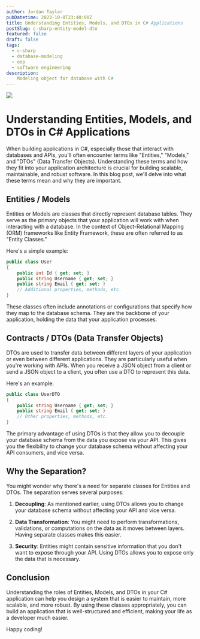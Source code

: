 ```yaml
---
author: Jordan Taylor
pubDatetime: 2023-10-8T23:40:00Z
title: Understanding Entities, Models, and DTOs in C# Applications
postSlug: c-sharp-entity-model-dto
featured: false
draft: false
tags:
  - c-sharp
  - database-modeling
  - oop
  - software engineering
description:
    Modeling object for database with C#
---
```


![](https://images.unsplash.com/photo-1577401239170-897942555fb3?ixlib=rb-4.0.3&ixid=M3wxMjA3fDB8MHxwaG90by1wYWdlfHx8fGVufDB8fHx8fA%3D%3D&auto=format&fit=crop&w=3328&q=80)

# Understanding Entities, Models, and DTOs in C# Applications

When building applications in C#, especially those that interact with databases and APIs, you'll often encounter terms like "Entities," "Models," and "DTOs" (Data Transfer Objects). Understanding these terms and how they fit into your application architecture is crucial for building scalable, maintainable, and robust software. In this blog post, we'll delve into what these terms mean and why they are important.

## Entities / Models

Entities or Models are classes that directly represent database tables. They serve as the primary objects that your application will work with when interacting with a database. In the context of Object-Relational Mapping (ORM) frameworks like Entity Framework, these are often referred to as "Entity Classes."

Here's a simple example:

```csharp
public class User
{
    public int Id { get; set; }
    public string Username { get; set; }
    public string Email { get; set; }
    // Additional properties, methods, etc.
}
```

These classes often include annotations or configurations that specify how they map to the database schema. They are the backbone of your application, holding the data that your application processes.

## Contracts / DTOs (Data Transfer Objects)

DTOs are used to transfer data between different layers of your application or even between different applications. They are particularly useful when you're working with APIs. When you receive a JSON object from a client or send a JSON object to a client, you often use a DTO to represent this data.

Here's an example:

```csharp
public class UserDTO
{
    public string Username { get; set; }
    public string Email { get; set; }
    // Other properties, methods, etc.
}
```

The primary advantage of using DTOs is that they allow you to decouple your database schema from the data you expose via your API. This gives you the flexibility to change your database schema without affecting your API consumers, and vice versa.

## Why the Separation?

You might wonder why there's a need for separate classes for Entities and DTOs. The separation serves several purposes:

1. **Decoupling**: As mentioned earlier, using DTOs allows you to change your database schema without affecting your API and vice versa.

2. **Data Transformation**: You might need to perform transformations, validations, or computations on the data as it moves between layers. Having separate classes makes this easier.

3. **Security**: Entities might contain sensitive information that you don't want to expose through your API. Using DTOs allows you to expose only the data that is necessary.

## Conclusion

Understanding the roles of Entities, Models, and DTOs in your C# application can help you design a system that is easier to maintain, more scalable, and more robust. By using these classes appropriately, you can build an application that is well-structured and efficient, making your life as a developer much easier.

Happy coding!
